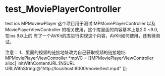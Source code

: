 # test_MoviePlayerController
test ios MPMoviewPlayer
这个项目用于测试 MPMoviePlayerController 以及 MoviePlayerViewController 的相关使用，这个库里面的内容基本上是2.0 ~9.0,
在ios 9以上的 有了一个AVKit的库进行实现这个内容，AVKit如何使用，还有待测试。

注意：
1、里面的视频的链接地址改为自己获取视频的链接地址:
 MPMoviePlayerViewController *mpVC = [[MPMoviePlayerViewController alloc] initWithContentURL:[NSURL URLWithString:@"http://localhost:8000/movie/test.mp4" ]];
